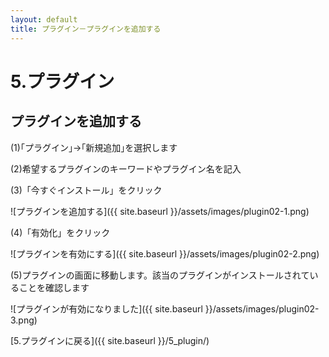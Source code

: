 ```yaml
---
layout: default
title: プラグイン－プラグインを追加する
---
```


# 5.プラグイン  

## プラグインを追加する  

(1)｢プラグイン｣→｢新規追加｣を選択します  

(2)希望するプラグインのキーワードやプラグイン名を記入  

(3)「今すぐインストール」をクリック  

![プラグインを追加する]({{ site.baseurl }}/assets/images/plugin02-1.png)

(4)「有効化」をクリック  

![プラグインを有効にする]({{ site.baseurl }}/assets/images/plugin02-2.png)

(5)プラグインの画面に移動します。該当のプラグインがインストールされていることを確認します  

![プラグインが有効になりました]({{ site.baseurl }}/assets/images/plugin02-3.png)

 [5.プラグインに戻る]({{ site.baseurl }}/5_plugin/) 
